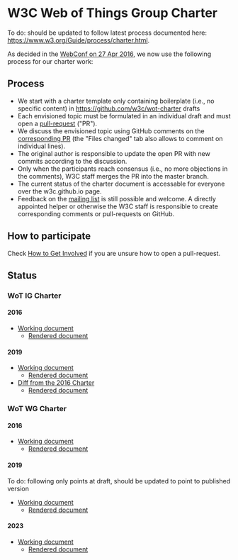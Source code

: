 # W3C Web of Things Group Charter

To do: should be updated to follow latest process documented here: https://www.w3.org/Guide/process/charter.html.

As decided in the [WebConf on 27 Apr 2016](https://www.w3.org/2016/04/27-wot-minutes.html), we now use the following process for our charter work:

## Process

* We start with a charter template only containing boilerplate (i.e., no specific content) in https://github.com/w3c/wot-charter drafts
* Each envisioned topic must be formulated in an individual draft and must open a [pull-request](https://help.github.com/articles/using-pull-requests/) ("PR").
* We discuss the envisioned topic using GitHub comments on the [corresponding PR](https://github.com/w3c/wot/pulls) (the "Files changed" tab also allows to comment on individual lines).
* The original author is responsible to update the open PR with new commits according to the discussion.
* Only when the participants reach consensus (i.e., no more objections in the comments), W3C staff merges the PR into the master branch.
* The current status of the charter document is accessable for everyone over the w3c.github.io page.
* Feedback on the [mailing list](https://lists.w3.org/Archives/Public/public-wot-ig/) is still possible and welcome. A directly appointed helper or otherwise the W3C staff is responsible to create corresponding comments or pull-requests on GitHub.

## How to participate

Check [How to Get Involved](https://github.com/w3c/wot#how-to-get-involved) if you are unsure how to open a pull-request.

## Status

### WoT IG Charter

#### 2016
* [Working document](https://github.com/w3c/wot/blob/master/charters/wot-ig-2016.html)
  * [Rendered document](http://w3c.github.io/wot/charters/wot-ig-2016.html)

#### 2019
* [Working document](https://github.com/w3c/wot/blob/master/charters/wot-ig-2019.html)
  * [Rendered document](http://w3c.github.io/wot/charters/wot-ig-2019.html)
* [Diff from the 2016 Charter](https://github.com/w3c/wot/blob/master/charters/diff.html)
  * [Rendered document](http://w3c.github.io/wot/charters/diff.html)

### WoT WG Charter

#### 2016

* [Working document](https://github.com/w3c/wot/blob/master/charters/wot-wg-2016.html)
  * [Rendered document](http://w3c.github.io/wot/charters/wot-wg-2016.html)

#### 2019

To do: following only points at draft, should be updated to point to published version

* [Working document](https://github.com/w3c/wot/blob/master/charters/wot-wg-charter-draft-2019.html)
  * [Rendered document](https://cdn.statically.io/gh/w3c/wot/master/charters/wot-wg-charter-draft-2019.html?env=dev)

#### 2023

* [Working document](https://github.com/w3c/wot/blob/master/charters/wot-wg-2023-draft.html)
  * [Rendered document](https://cdn.statically.io/gh/w3c/wot/master/charters/wot-wg-2023-draft?env=dev)
